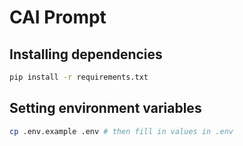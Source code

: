 # CAI Prompt

## Installing dependencies

```bash
pip install -r requirements.txt
```

## Setting environment variables

```bash
cp .env.example .env # then fill in values in .env
```
